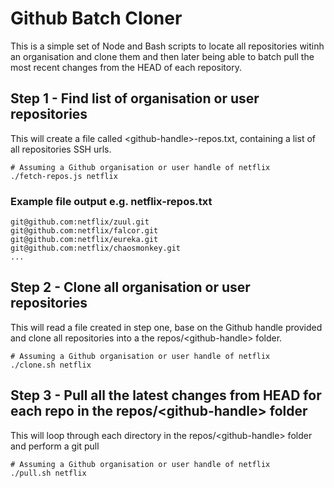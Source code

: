 # Github Batch Cloner

This is a simple set of Node and Bash scripts to locate all repositories witinh an organisation and clone them and then later being able to batch pull the most recent changes from the HEAD of each repository.

## Step 1 - Find list of organisation or user repositories

This will create a file called \<github-handle\>-repos.txt, containing a list of all repositories SSH urls.

```
# Assuming a Github organisation or user handle of netflix
./fetch-repos.js netflix
```

### Example file output e.g. netflix-repos.txt

```
git@github.com:netflix/zuul.git
git@github.com:netflix/falcor.git
git@github.com:netflix/eureka.git
git@github.com:netflix/chaosmonkey.git
...
```

## Step 2 - Clone all organisation or user repositories

This will read a file created in step one, base on the Github handle provided and clone all repositories into a the repos/\<github-handle\> folder.

```
# Assuming a Github organisation or user handle of netflix
./clone.sh netflix
```

## Step 3 - Pull all the latest changes from HEAD for each repo in the repos/\<github-handle\> folder

This will loop through each directory in the repos/\<github-handle\> folder and perform a git pull

```
# Assuming a Github organisation or user handle of netflix
./pull.sh netflix
```